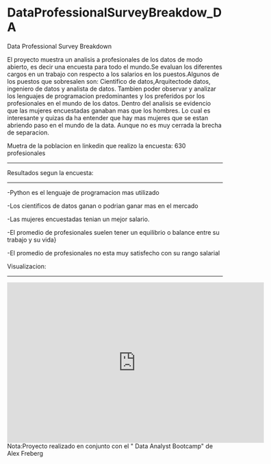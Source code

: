 # DataProfessionalSurveyBreakdow_DA
Data Professional Survey Breakdown

El proyecto muestra un analisis a profesionales de los datos de modo abierto, es decir una encuesta para todo el mundo.Se evaluan los diferentes cargos en un trabajo con respecto a los salarios en los puestos.Algunos de los puestos que sobresalen son: Cientifico de datos,Arquitectode datos, ingeniero de datos y analista de datos.
Tambien poder observar y analizar los lenguajes de programacion predominantes y los preferidos por los profesionales en el mundo de los datos.
Dentro del analisis se evidencio que las mujeres encuestadas ganaban mas que los hombres. Lo cual es interesante y quizas da ha entender que hay mas mujeres que se estan abriendo paso en el mundo de la data. Aunque no es muy cerrada la brecha de separacion.


Muetra de la poblacion en linkedin que realizo la encuesta: 630 profesionales
____________________________________________________________________________________________________________________________________________________

Resultados segun la encuesta:
____________________________________________________________________________________________________________________________________________________
-Python es el lenguaje de programacion mas utilizado

-Los cientificos de datos ganan o podrian ganar mas en el mercado

-Las mujeres encuestadas tenian un mejor salario.

-El promedio de profesionales suelen tener un equilibrio o balance entre su trabajo y su vida}

-El promedio de profesionales no esta muy satisfecho con su rango salarial

Visualizacion:
<hr>
<iframe title="Data Professional Survey Breakdown" width="600" height="373.5" src="https://app.powerbi.com/view?r=eyJrIjoiNmE2ZDU2NTktMjJlOS00ZWIwLTg1MjQtMTU5MzYzOGZmNTVjIiwidCI6ImQ2NDM4MDgyLWViOTgtNGMzZi04Mzk3LTVkYmRmZTQwMzZmZCIsImMiOjR9" frameborder="0" allowFullScreen="true"></iframe>
Nota:Proyecto realizado en conjunto con el " Data Analyst Bootcamp" de Alex Freberg
